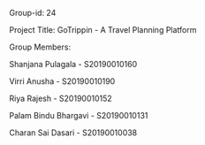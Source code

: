 Group-id: 24

Project Title: GoTrippin - A Travel Planning Platform

Group Members:

Shanjana Pulagala 	- 	S20190010160

Virri Anusha 		- 	S20190010190

Riya Rajesh 		- 	S20190010152

Palam Bindu Bhargavi 	- 	S20190010131

Charan Sai Dasari 	- 	S20190010038